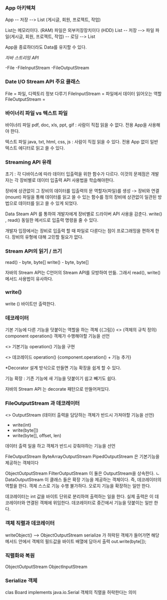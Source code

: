 ### App 아키텍쳐

App -- 저장 --> List (게시글, 회원, 프로젝트, 작업)

List는 메모리이다. (RAM)
파일은 외부저장장치이다 (HDD)
List -- 저장 --> 파일
파일(게시글, 회원, 프로젝트, 작업) -- 로딩 --> List

App을 종료하더라도 Data를 유지할 수 있다.

*자바 스트리밍 API*

-File
-FileInputStream
-FileOutputStream

### Date I/O Stream API 주요 클래스

File = 파일, 디렉토리 정보 다루기
FileInputStream = 파일에서 데이터 읽어오는 역할
FileOutputStream = 

### 바이너리 파일 vs 텍스트 파일

바이너리 파일 pdf, doc, xls, ppt, gif : 
사람이 직접 읽을 수 없다.
전용 App을 사용해야 한다.

텍스트 파일 java, txt, html, css, js :
사람이 직접 읽을 수  있다.
전용 App 없이 일반 텍스트 에디터로 읽고 쓸 수 있다.

### Streaming API 유래

초기 : 각 디바이스에 따라 데이터 입출력을 위한 함수가 다르다.
이것의 문제점은 개발자는 각 장비별로 데이터 입출력 API 사용법을 학습해야한다.

장비에 상관없이 그 장비의 데이터를 입출력의 문 역할자(파일)를 생성 -> 장비와 연결 (mount)
파일을 통해 데이터를 읽고 쓸 수 있는 함수를 정의
장비에 상관없이 일관된 방법으로 데이터를 읽고 쓸 수 있게 되었다.

Data Steam API 를 통하여 개발자에게 장비별로 드라이버 API 사용을 감춘다.
write() , read() 동일한 메서드로 입출력 명령을 줄 수 있다.

개발자 입장에서는 장비로 입출력 할 때 파일로 다룬다는 점이 프로그래밍을 편하게 한다. 장비의 유형에 대해 고민할 필요가 없다.

### Stream API의 읽기 / 쓰기

read() - byte, byte[]
write() - byte, byte[]

자바의 Stream API는 C언어의 Stream API를 모방하여 만듦. 그래서 read(), write() 메서드 사용법이 유사하다.

### write()

write () 바이트만 출력한다.

### 데코레이터

기본 기능에 다른 기능을 덧붙이는 역할을 하는 객체
{{그림}}
<<interface>> (객체의 규칙 정의)
component 
operation() 객체가 수행해야할 기능을 선언

<<concrete>>
기본기능
operation() 기능을 구현

<<concrete>>
데코레이드
operation() {component.operation() + 기능 추가}

*Decorator 설계 방식으로 만들면 기능 확장을 쉽게 할 수 있다.

기능 확장 : 기존 기능에 새 기능을 덧붙이기 쉽고 빼기도 쉽다.

자바의 Stream API 는 decorate 패턴으로 만들어져있다.

### FileOutputStream 과 데코레이터

<<abstract>>
OutputStream (데이터 출력을 담당하는 객체가 반드시 가져야할 기능을 선언)
- write(int)
- write(byte[])
- write(byte[], offset, len)

데이터 출력 일을 하고 객체가 반드시 갖춰야하는 기능을 선언

FileOutputStream
ByteArrayOutputStream
PipedOutputStream
은 기본기능을 제공하는 객체이다

ObjectOutputStream 
FilterOutputStream
이 둘은 OutputStream을 상속한다.
ㄴ DataOutputStream
이 클래스 들은 확장 기능을 제공하는 객체이다. 즉, 데코레이터의 역할을 한다.
객체 스스로 기능 수행 불가하다. 오로지 기능을 확장하는 일만 한다.

데코레이터는 int 값을 바이트 단위로 분리하여 출력하는 일을 한다. 
실제 출력은 이 데코레이터와 연결된 객체에 위임한다. 데코레이터로 중간에서 기능을 덧붙이는 일만 한다. 

### 객체 직렬과 데코레이터

writeObject() --> ObjectOutputStream
serialize 가 허락된 객체가 들어가면 해당 메서드 안에서 객체의 필드값을 바이트 배열에 담아서 출력
out.write(byte[]);

### 직렬화와 복원

ObjectOutputStream
ObjectInputStream

### Serialize 객체

clas Board implements java.io.Serial
객체의 직렬을 허락한다는 의미



